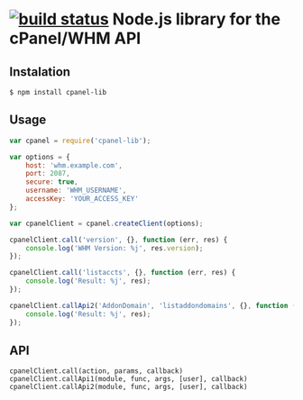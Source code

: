 [![build status](https://secure.travis-ci.org/vially/cpanel-lib.png)](http://travis-ci.org/vially/cpanel-lib)
Node.js library for the cPanel/WHM API
=====

## Instalation
    $ npm install cpanel-lib

## Usage
```js
var cpanel = require('cpanel-lib');

var options = {
    host: 'whm.example.com',
    port: 2087,
    secure: true,
    username: 'WHM_USERNAME',
    accessKey: 'YOUR_ACCESS_KEY'
};

var cpanelClient = cpanel.createClient(options);

cpanelClient.call('version', {}, function (err, res) {
    console.log('WHM Version: %j', res.version);
});

cpanelClient.call('listaccts', {}, function (err, res) {
    console.log('Result: %j', res);
});

cpanelClient.callApi2('AddonDomain', 'listaddondomains', {}, function (err, res) {
    console.log('Result: %j', res);
});
```

## API
    cpanelClient.call(action, params, callback)
    cpanelClient.callApi1(module, func, args, [user], callback)
    cpanelClient.callApi2(module, func, args, [user], callback)
